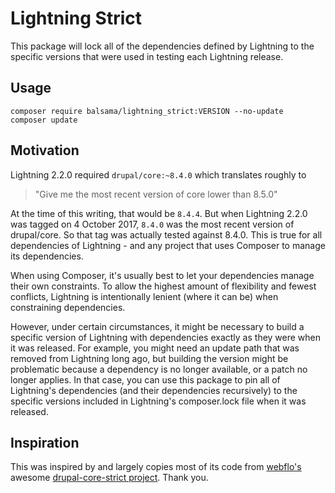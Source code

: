 # Lightning Strict 

This package will lock all of the dependencies defined by Lightning to the
specific versions that were used in testing each Lightning release.

## Usage

```
composer require balsama/lightning_strict:VERSION --no-update
composer update
```

## Motivation
Lightning 2.2.0 required `drupal/core:~8.4.0` which translates roughly to

> "Give me the most recent version of core lower than 8.5.0"

At the time of this writing, that would be `8.4.4`. But when Lightning 2.2.0 was
tagged on 4 October 2017, `8.4.0` was the most recent version of drupal/core. So
that tag was actually tested against 8.4.0. This is true for all dependencies of
Lightning - and any project that uses Composer to manage its dependencies.

When using Composer, it's usually best to let your dependencies manage their own
constraints. To allow the highest amount of flexibility and fewest conflicts,
Lightning is intentionally lenient (where it can be) when constraining
dependencies.

However, under certain circumstances, it might be necessary to build a specific
version of Lightning with dependencies exactly as they were when it was
released. For example, you might need an update path that was removed from
Lightning long ago, but building the version might be problematic because a
dependency is no longer available, or a patch no longer applies. In that case,
you can use this package to pin all of Lightning's dependencies (and their
dependencies recursively) to the specific versions included in Lightning's
composer.lock file when it was released.

## Inspiration
This was inspired by and largely copies most of its code from [webflo's](https://github.com/webflo)
awesome [drupal-core-strict project](https://github.com/webflo/drupal-core-strict).
Thank you.
